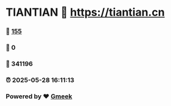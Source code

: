 # TIANTIAN :link: https://tiantian.cn 
### :page_facing_up: [155](https://tiantian.cn/tag.html) 
### :speech_balloon: 0 
### :hibiscus: 341196 
### :alarm_clock: 2025-05-28 16:11:13 
### Powered by :heart: [Gmeek](https://github.com/Meekdai/Gmeek)

